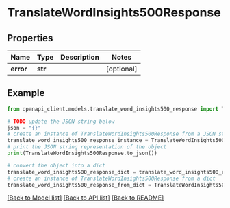 # TranslateWordInsights500Response


## Properties

Name | Type | Description | Notes
------------ | ------------- | ------------- | -------------
**error** | **str** |  | [optional] 

## Example

```python
from openapi_client.models.translate_word_insights500_response import TranslateWordInsights500Response

# TODO update the JSON string below
json = "{}"
# create an instance of TranslateWordInsights500Response from a JSON string
translate_word_insights500_response_instance = TranslateWordInsights500Response.from_json(json)
# print the JSON string representation of the object
print(TranslateWordInsights500Response.to_json())

# convert the object into a dict
translate_word_insights500_response_dict = translate_word_insights500_response_instance.to_dict()
# create an instance of TranslateWordInsights500Response from a dict
translate_word_insights500_response_from_dict = TranslateWordInsights500Response.from_dict(translate_word_insights500_response_dict)
```
[[Back to Model list]](../README.md#documentation-for-models) [[Back to API list]](../README.md#documentation-for-api-endpoints) [[Back to README]](../README.md)


